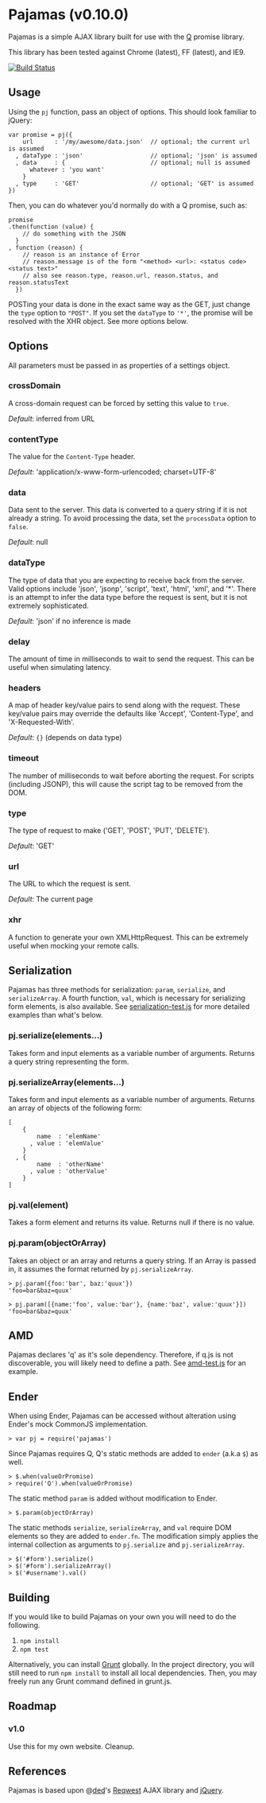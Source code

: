Pajamas (v0.10.0)
================

Pajamas is a simple AJAX library built for use with the [Q](http://documentup.com/kriskowal/q/) promise library.

This library has been tested against Chrome (latest), FF (latest), and IE9.

[![Build Status](https://travis-ci.org/geowa4/pajamas.png)](https://travis-ci.org/geowa4/pajamas)


Usage
-----

Using the `pj` function, pass an object of options.
This should look familiar to jQuery:

    var promise = pj({
        url      : '/my/awesome/data.json'  // optional; the current url is assumed
      , dataType : 'json'                   // optional; 'json' is assumed
      , data     : {                        // optional; null is assumed
          whatever : 'you want'
        }
      , type     : 'GET'                    // optional; 'GET' is assumed
    })

Then, you can do whatever you'd normally do with a Q promise, such as:

    promise
    .then(function (value) {
        // do something with the JSON
      }
    , function (reason) {
        // reason is an instance of Error
        // reason.message is of the form "<method> <url>: <status code> <status text>"
        // also see reason.type, reason.url, reason.status, and reason.statusText
      })

POSTing your data is done in the exact same way as the GET, just change the `type` option to `"POST"`.
If you set the `dataType` to `'*'`, the promise will be resolved with the XHR object.
See more options below.


Options
-------

All parameters must be passed in as properties of a settings object.


### crossDomain

A cross-domain request can be forced by setting this value to `true`.

*Default*: inferred from URL


### contentType

The value for the `Content-Type` header.

*Default*: 'application/x-www-form-urlencoded; charset=UTF-8'


### data

Data sent to the server.
This data is converted to a query string if it is not already a string.
To avoid processing the data, set the `processData` option to `false`.

*Default*: null


### dataType

The type of data that you are expecting to receive back from the server.
Valid options include 
'json', 'jsonp', 'script', 'text', 'html', 'xml', and '*'.
There is an attempt to infer the data type before the request is sent,
but it is not extremely sophisticated.

*Default*: 'json' if no inference is made


### delay

The amount of time in milliseconds to wait to send the request.
This can be useful when simulating latency.


### headers

A map of header key/value pairs to send along with the request.
These key/value pairs may override the defaults like
'Accept', 'Content-Type', and 'X-Requested-With'.

*Default*: `{}` (depends on data type)


### timeout

The number of milliseconds to wait before aborting the request.
For scripts (including JSONP), this will cause the script tag to be removed from the DOM.


### type

The type of request to make ('GET', 'POST', 'PUT', 'DELETE').

*Default*: 'GET'


### url

The URL to which the request is sent.

*Default*: The current page


### xhr

A function to generate your own XMLHttpRequest.
This can be extremely useful when mocking your remote calls.


Serialization
-------------

Pajamas has three methods for serialization: `param`, `serialize`, and `serializeArray`.
A fourth function, `val`, which is necessary for serializing form elements, is also available.
See [serialization-test.js](https://github.com/geowa4/pajamas/blob/master/test/serialization/serialization-test.js)
for more detailed examples than what's below.


### pj.serialize(elements...)

Takes form and input elements as a variable number of arguments.
Returns a query string representing the form.


### pj.serializeArray(elements...)

Takes form and input elements as a variable number of arguments.
Returns an array of objects of the following form:

    [
        {
            name  : 'elemName'
          , value : 'elemValue'
        }
      , {
            name  : 'otherName'
          , value : 'otherValue'
        }
    ]


### pj.val(element)

Takes a form element and returns its value.
Returns null if there is no value.


### pj.param(objectOrArray)

Takes an object or an array and returns a query string.
If an Array is passed in, it assumes the format returned by `pj.serializeArray`.

    > pj.param({foo:'bar', baz:'quux'})
    'foo=bar&baz=quux'

    > pj.param([{name:'foo', value:'bar'}, {name:'baz', value:'quux'}])
    'foo=bar&baz=quux'


AMD
---

Pajamas declares 'q' as it's sole dependency.
Therefore, if q.js is not discoverable, you will likely need to define a path.
See [amd-test.js](https://github.com/geowa4/pajamas/blob/master/test/amd/amd-test.js) for an example.


Ender
-----

When using Ender, Pajamas can be accessed without alteration using Ender's mock CommonJS implementation.

    > var pj = require('pajamas')

Since Pajamas requires Q, Q's static methods are added to `ender` (a.k.a `$`) as well.

    > $.when(valueOrPromise)
    > require('Q').when(valueOrPromise)

The static method `param` is added without modification to Ender.

    > $.param(objectOrArray)

The static methods `serialize`, `serializeArray`, and `val` require DOM elements so they are added to `ender.fn`.
The modification simply applies the internal collection as arguments to `pj.serialize` and `pj.serializeArray`.

    > $('#form').serialize()
    > $('#form').serializeArray()
    > $('#username').val()


Building
--------

If you would like to build Pajamas on your own you will need to do the following.

1. `npm install`
1. `npm test`

Alternatively, you can install [Grunt](http://gruntjs.com/) globally.
In the project directory, you will still need to run `npm install` to install all local dependencies.
Then, you may freely run any Grunt command defined in grunt.js.


Roadmap
-------

### v1.0

Use this for my own website.
Cleanup.


References
----------

Pajamas is based upon 
@[ded](https://github.com/ded)'s [Reqwest](https://github.com/ded/reqwest) AJAX library
and [jQuery](https://github.com/jquery/jquery).
